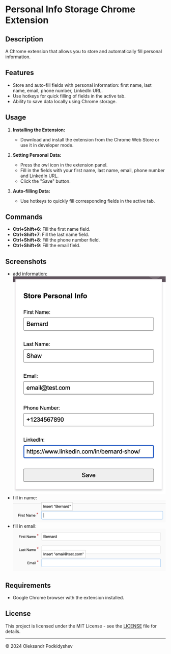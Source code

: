 # Personal Info Storage Chrome Extension

## Description
A Chrome extension that allows you to store and automatically fill personal information.

## Features
- Store and auto-fill fields with personal information: first name, last name, email, phone number, LinkedIn URL.
- Use hotkeys for quick filling of fields in the active tab.
- Ability to save data locally using Chrome storage.

## Usage
1. **Installing the Extension:**
   - Download and install the extension from the Chrome Web Store or use it in developer mode.

2. **Setting Personal Data:**
   - Press the owl icon in the extension panel.
   - Fill in the fields with your first name, last name, email, phone number  and LinkedIn URL.
   - Click the "Save" button.

3. **Auto-filling Data:**
   - Use hotkeys to quickly fill corresponding fields in the active tab.

## Commands
- **Ctrl+Shift+6**: Fill the first name field.
- **Ctrl+Shift+7**: Fill the last name field.
- **Ctrl+Shift+8**: Fill the phone number field.
- **Ctrl+Shift+9**: Fill the email field.


## Screenshots
- add information:
  ![Fill In Popup](/icons/popup.png)
- fill in name:
  ![Fill In First Name](/icons/name-hint.png)
- fill in email:
  ![Fill In Email](/icons/email-hint.png)

## Requirements
- Google Chrome browser with the extension installed.

## License
This project is licensed under the MIT License - see the [LICENSE](LICENSE) file for details.

---

© 2024 Oleksandr Podkidyshev
